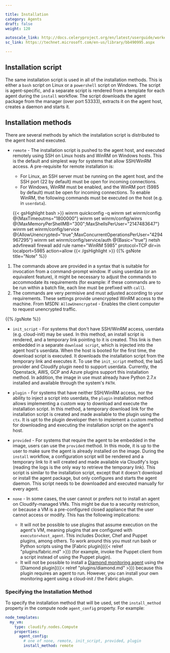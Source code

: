 ```yaml
---

title: Installation
category: Agents
draft: false
weight: 120

autoscale_link: http://docs.celeryproject.org/en/latest/userguide/workers.html#autoscaling
sc_link: https://technet.microsoft.com/en-us/library/bb490995.aspx

---
```


## Installation script

The same installation script is used in all of the installation methods.
This is either a `bash` script on Linux or a `powershell` script on Windows.
The script is agent-specific, and a separate script is rendered from a
template for each agent during the `install` workflow.
The script downloads the agent package from the manager (over port 53333),
extracts it on the agent host, creates a daemon and starts it.


## Installation methods

There are several methods by which the installation script is distributed
to the agent host and executed.

* `remote` - The installation script is pushed to the agent host, and
executed remotely using SSH on Linux hosts and WinRM on Windows hosts.
This is the default and simplest way for systems that allow SSH/WinRM
access. A pre-requisite for remote installation is:
    * For Linux, an SSH server must be running on the agent host, and
    the SSH port (22 by default) must be open for incoming connections.
    * For Windows, WinRM must be enabled, and the WinRM port (5985 by
    default) must be open for incoming connections. To enable WinRM,
    the following commands must be executed on the host (e.g. in `userdata`).

    {{< gsHighlight  bash  >}}
    winrm quickconfig -q
    winrm set winrm/config              @{MaxTimeoutms="1800000"}
    winrm set winrm/config/winrs        @{MaxMemoryPerShellMB="300";MaxShellsPerUser="2147483647"}
    winrm set winrm/config/service      @{AllowUnencrypted="true";MaxConcurrentOperationsPerUser="4294967295"}
    winrm set winrm/config/service/auth @{Basic="true"}
    netsh advfirewall firewall add rule name="WinRM 5985" protocol=TCP dir=in localport=5985 action=allow
    {{< /gsHighlight >}}
{{% gsNote title="Note" %}}

1. The commands above are provided in a syntax that is suitable for
invocation from a command-prompt window. If using userdata (or an
equivalent feature), it might be necessary to adjust the commands to
accommodate its requirements (for example: if these commands are to be
run within a batch file, each line must be prefixed with `call`).
2. The commands are very permisive and must adjusted according to
your requirements. These settings provide unencrypted WinRM access to
the machine. From MSDN: `AllowUnencrypted` - Enables the client computer
to request unencrypted traffic.

{{% /gsNote %}}


* `init_script` - For systems that don't have SSH/WinRM access, userdata
(e.g. cloud-init) may be used. In this method, an install script is
rendered, and a temporary link pointing to it is created. This link is
then embedded in a separate `download script`, which is injected into
the agent host's userdata. When the host is booted for the first time,
the download script is executed. It downloads the installation script
from the temporary link and executes it.
To use the `init_script` method, the IaaS provider and Cloudify plugin
need to support userdata. Currently, the Openstack, AWS, GCP and Azure
plugins support this installation method. In addition, the image in
use must already have Python 2.7.x installed and available through the
system's `PATH`.

* `plugin` - For systems that have neither SSH/WinRM access, nor
the ability to inject a script into userdata, the `plugin` installation
method allows implementing a custom way to download and execute the
installation script. In this method, a temporary download link for the
installation script is created and made available to the plugin using
the `ctx`. It is upt to the plugin developer then to implement a custom
method for downloading and executing the installation script on the
agent's host.

* `provided` - For systems that require the agent to be embedded in the
image, users can use the `provided` method. In this mode, it is up to
the user to make sure the agent is already installed on the image.
During the `install` workflow, a configuration script will be rendered
and a temporary link to it will created and made available
via Cloudify's logs (reading the logs is the only way to retrieve
the temporary link). This script is
similar to the installation script, except that it doesn't download or
install the agent package, but only configures and starts the agent
daemon. This script needs to be downloaded and executed manually for
every agent.

* `none` - In some cases, the user cannot or prefers not to install an agent
on Cloudify-managed VMs. This might be due to a security restriction,
or because a VM is a pre-configured closed appliance that the user cannot
access or modify.
This has the following implications:
    * It will not be possible to use plugins that assume execution on the agent's
VM, meaning plugins that are configured with `executor=host_agent`.
This includes Docker, Chef and Puppet plugins, among others. To work around this you must run bash or Python scripts using the [Fabric plugin]({{< relref "plugins/fabric.md" >}}) (for example, invoke the Puppet client from a script instead of using the Puppet plugin).
    * It will not be possible to install a [Diamond monitoring agent](http://diamond.readthedocs.org/) using the [Diamond plugin]({{< relref "plugins/diamond.md" >}}) because this plugin requires an agent to run. However, you can install your own monitoring agent using a cloud-init / the Fabric plugin.


### Specifying the Installation Method
To specify the installation method that will be used, set the `install_method` property in the compute node `agent_config` property. For example:

```yaml
node_templates:
  my_vm:
    type: cloudify.nodes.Compute
    properties:
      agent_config:
        # one of none, remote, init_script, provided, plugin
        install_method: remote
```

